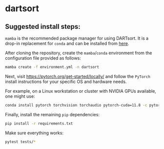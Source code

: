 # dartsort

## Suggested install steps:

`mamba` is the recommended package manager for using DARTsort. It is a drop-in replacement for `conda` and can be installed from [here](https://mamba.readthedocs.io/en/latest/installation.html).

After cloning the repository, create the `mamba`/`conda` environment from the configuration file provided as follows:

```bash
mamba create -f environment.yml -n dartsort
```

Next, visit https://pytorch.org/get-started/locally/ and follow the `PyTorch` install instructions for your specific OS and hardware needs.

For example, on a Linux workstation or cluster with NVIDIA GPUs available, one might use:

```bash
conda install pytorch torchvision torchaudio pytorch-cuda=11.8 -c pytorch -c nvidia
```

Finally, install the remaining `pip` dependencies:

```bash
pip install -r requirements.txt
```

Make sure everything works:

```bash
pytest tests/*
```
